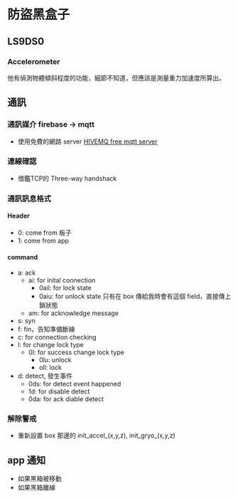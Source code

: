 # 防盜黑盒子

## LS9DS0

### Accelerometer
他有偵測物體傾斜程度的功能，細節不知道，但應該是測量重力加速度所算出。

## 通訊

### 通訊媒介 firebase -> mqtt
- 使用免費的網路 server
[HIVEMQ free mqtt server](https://www.hivemq.com/mqtt/public-mqtt-broker/)

### 連線確認
- 借鑑TCP的 Three-way handshack

### 通訊訊息格式

#### Header
- 0: come from 板子
- 1: come from app

#### command
- a: ack
    - ai: for inital connection
        - 0ail: for lock state
        - 0aiu: for unlock state
        只有在 box 傳給我時會有這個 field，直接傳上鎖狀態
    - am: for acknowledge message
- s: syn
- f: fin，告知準備斷線
- c: for connection checking
- l: for change lock type
    - 0l: for success change lock type
        - 0lu: unlock
        - oll: lock
- d: detect, 發生事件
    - 0ds: for detect event happened
    - 1d: for disable detect
    - 0da: for ack diable detect

### 解除警戒
- 重新設置 box 那邊的 init_accel_(x,y,z), init_gryo_(x,y,z)

## app 通知
- 如果黑箱被移動
- 如果黑箱離線
